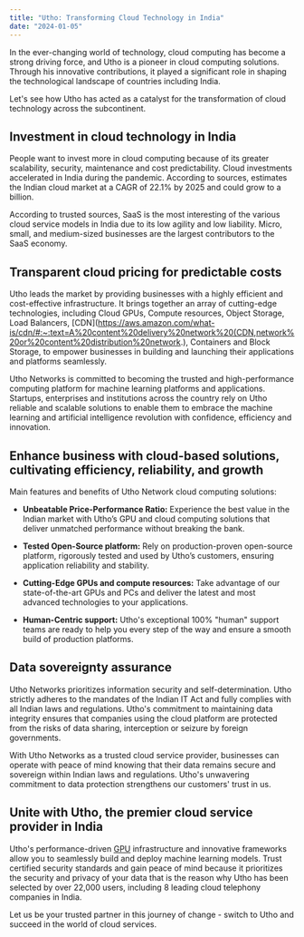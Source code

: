```yaml
---
title: "Utho: Transforming Cloud Technology in India"
date: "2024-01-05"
---
```


  

In the ever-changing world of technology, cloud computing has become a strong driving force, and Utho is a pioneer in cloud computing solutions. Through his innovative contributions, it played a significant role in shaping the technological landscape of countries including India. 

Let's see how Utho has acted as a catalyst for the transformation of cloud technology across the subcontinent.  

## **Investment in cloud technology in India**  

People want to invest more in cloud computing because of its greater scalability, security, maintenance and cost predictability. Cloud investments accelerated in India during the pandemic. According to sources, estimates the Indian cloud market at a CAGR of 22.1% by 2025 and could grow to a billion.

According to trusted sources, SaaS is the most interesting of the various cloud service models in India due to its low agility and low liability. Micro, small, and medium-sized businesses are the largest contributors to the SaaS economy.  

## **Transparent cloud pricing for predictable costs**  

Utho leads the market by providing businesses with a highly efficient and cost-effective infrastructure. It brings together an array of cutting-edge technologies, including Cloud GPUs, Compute resources, Object Storage, Load Balancers, [CDN](https://aws.amazon.com/what-is/cdn/#:~:text=A%20content%20delivery%20network%20(CDN,network%20or%20content%20distribution%20network.), Containers and Block Storage, to empower businesses in building and launching their applications and platforms seamlessly.

Utho Networks is committed to becoming the trusted and high-performance computing platform for machine learning platforms and applications. Startups, enterprises and institutions across the country rely on Utho reliable and scalable solutions to enable them to embrace the machine learning and artificial intelligence revolution with confidence, efficiency and innovation.  

## **Enhance business with cloud-based solutions, cultivating efficiency, reliability, and growth**  

Main features and benefits of Utho Network cloud computing solutions:  

- **Unbeatable Price-Performance Ratio:** Experience the best value in the Indian market with Utho’s GPU and cloud computing solutions that deliver unmatched performance without breaking the bank.  
    

- **Tested Open-Source platform:** Rely on production-proven open-source platform, rigorously tested and used by Utho’s customers, ensuring application reliability and stability.  
    

- **Cutting-Edge GPUs and compute resources:** Take advantage of our state-of-the-art GPUs and PCs and deliver the latest and most advanced technologies to your applications.  
    

- **Human-Centric support:** Utho's exceptional 100% "human" support teams are ready to help you every step of the way and ensure a smooth build of production platforms.

## **Data sovereignty assurance**  

Utho Networks prioritizes information security and self-determination. Utho strictly adheres to the mandates of the Indian IT Act and fully complies with all Indian laws and regulations. Utho's commitment to maintaining data integrity ensures that companies using the cloud platform are protected from the risks of data sharing, interception or seizure by foreign governments.

With Utho Networks as a trusted cloud service provider, businesses can operate with peace of mind knowing that their data remains secure and sovereign within Indian laws and regulations. Utho's unwavering commitment to data protection strengthens our customers' trust in us.  

## **Unite with Utho, the premier cloud service provider in India**  

Utho's performance-driven [GPU](https://utho.com/gpu) infrastructure and innovative frameworks allow you to seamlessly build and deploy machine learning models. Trust certified security standards and gain peace of mind because it prioritizes the security and privacy of your data that is the reason why Utho has been selected by over 22,000 users, including 8 leading cloud telephony companies in India.

Let us be your trusted partner in this journey of change - switch to Utho and succeed in the world of cloud services.

